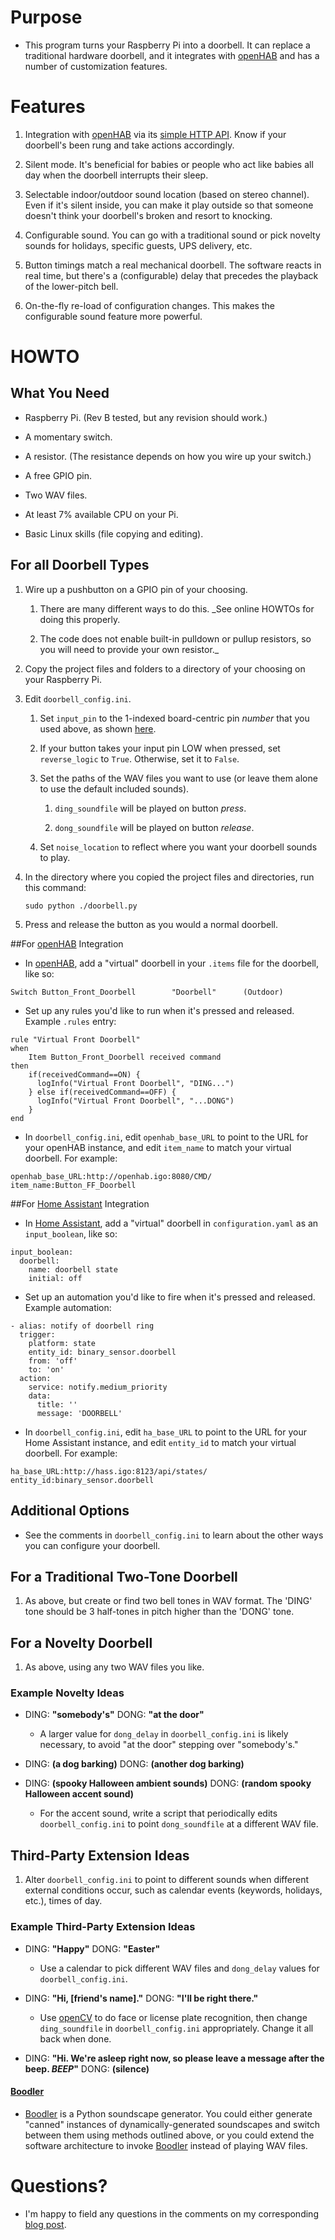 # Purpose

* This program turns your Raspberry Pi into a doorbell. It can replace a traditional hardware doorbell, and it integrates with [openHAB](http://www.openhab.org/) and has a number of customization features.

# Features

1. Integration with [openHAB](http://www.openhab.org/) via its [simple HTTP API](https://code.google.com/p/openhab-samples/wiki/Tricks#Use_URL_to_manipulate_items).  Know if your doorbell's been rung and take actions accordingly.

1. Silent mode. It's beneficial for babies or people who act like babies all day when the doorbell interrupts their sleep.

1. Selectable indoor/outdoor sound location (based on stereo channel). Even if it's silent inside, you can make it play outside so that someone doesn't think your doorbell's broken and resort to knocking.

1. Configurable sound. You can go with a traditional sound or pick novelty sounds for holidays, specific guests, UPS delivery, etc.

1. Button timings match a real mechanical doorbell. The software reacts in real time, but there's a (configurable) delay that precedes the playback of the lower-pitch bell.

1. On-the-fly re-load of configuration changes. This makes the configurable sound feature more powerful.


# HOWTO

## What You Need

* Raspberry Pi. (Rev B tested, but any revision should work.)

* A momentary switch.

* A resistor. (The resistance depends on how you wire up your switch.)

* A free GPIO pin.

* Two WAV files.

* At least 7% available CPU on your Pi.

* Basic Linux skills (file copying and editing).

## For all Doorbell Types

1. Wire up a pushbutton on a GPIO pin of your choosing.
    1. There are many different ways to do this. _See online HOWTOs for doing this properly.
    
    1. The code does not enable built-in pulldown or pullup resistors, so you will need to provide your own resistor._

1. Copy the project files and folders to a directory of your choosing on your Raspberry Pi.

1. Edit ```doorbell_config.ini```.

    1. Set ```input_pin``` to the 1-indexed board-centric pin _number_ that you used above, as shown [here](http://www.raspberrypi.org/learning/reaction-game/gpio.png).
    
    1. If your button takes your input pin LOW when pressed, set ```reverse_logic``` to ```True```. Otherwise, set it to ```False```.
    
    1. Set the paths of the WAV files you want to use (or leave them alone to use the default included sounds).

        1. ```ding_soundfile``` will be played on button _press_.
    
        1. ```dong_soundfile``` will be played on button _release_.
    
    1. Set ```noise_location``` to reflect where you want your doorbell sounds to play.

1. In the directory where you copied the project files and directories, run this command:
    ```
    sudo python ./doorbell.py
    ```
1. Press and release the button as you would a normal doorbell.

##For [openHAB](http://www.openhab.org/) Integration

* In [openHAB](http://www.openhab.org/), add a "virtual" doorbell in your ```.items``` file for the doorbell, like so:
```
Switch Button_Front_Doorbell		"Doorbell"		(Outdoor)
```

* Set up any rules you'd like to run when it's pressed and released. Example ```.rules``` entry:
```
rule "Virtual Front Doorbell"
when
	Item Button_Front_Doorbell received command
then
    if(receivedCommand==ON) {
      logInfo("Virtual Front Doorbell", "DING...")
    } else if(receivedCommand==OFF) {
      logInfo("Virtual Front Doorbell", "...DONG")
    }
end
```

* In ```doorbell_config.ini```, edit ```openhab_base_URL``` to point to the URL for your openHAB instance, and edit ```item_name``` to match your virtual doorbell. For example:
```
openhab_base_URL:http://openhab.igo:8080/CMD/
item_name:Button_FF_Doorbell
```

##For [Home Assistant](https://home-assistant.io/) Integration

* In [Home Assistant](https://home-assistant.io/), add a "virtual" doorbell in ```configuration.yaml``` as an ```input_boolean```, like so:
```
input_boolean:
  doorbell:
    name: doorbell state
    initial: off
```

* Set up an automation you'd like to fire when it's pressed and released. Example automation:
```
- alias: notify of doorbell ring
  trigger:
    platform: state
    entity_id: binary_sensor.doorbell
    from: 'off'
    to: 'on'
  action:
    service: notify.medium_priority
    data:
      title: ''
      message: 'DOORBELL'
```

* In ```doorbell_config.ini```, edit ```ha_base_URL``` to point to the URL for your Home Assistant instance, and edit ```entity_id``` to match your virtual doorbell. For example:
```
ha_base_URL:http://hass.igo:8123/api/states/
entity_id:binary_sensor.doorbell
```

## Additional Options

* See the comments in ```doorbell_config.ini``` to learn about the other ways you can configure your doorbell.

## For a Traditional Two-Tone Doorbell

1. As above, but create or find two bell tones in WAV format. The 'DING' tone should be 3 half-tones in pitch higher than the 'DONG' tone.

## For a Novelty Doorbell

1. As above, using any two WAV files you like.

### Example Novelty Ideas

* DING: **"somebody's"** DONG: **"at the door"**

    * A larger value for ```dong_delay``` in ```doorbell_config.ini``` is likely necessary, to avoid "at the door" stepping over "somebody's."

* DING: **(a dog barking)** DONG: **(another dog barking)**

* DING: **(spooky Halloween ambient sounds)** DONG: **(random spooky Halloween accent sound)**

    * For the accent sound, write a script that periodically edits ```doorbell_config.ini``` to point ```dong_soundfile``` at a different WAV file.

## Third-Party Extension Ideas

1. Alter ```doorbell_config.ini``` to point to different sounds when different external conditions occur, such as calendar events (keywords, holidays, etc.), times of day.

### Example Third-Party Extension Ideas

* DING: **"Happy"** DONG: **"Easter"**

    * Use a calendar to pick different WAV files and ```dong_delay``` values for ```doorbell_config.ini```.

* DING: **"Hi, [friend's name]."** DONG: **"I'll be right there."**

    * Use [openCV](http://opencv.org/) to do face or license plate recognition, then change ```ding_soundfile``` in ```doorbell_config.ini``` appropriately. Change it all back when done.

* DING: **"Hi. We're asleep right now, so please leave a message after the beep. _BEEP_"** DONG: **(silence)**

#### [Boodler](http://boodler.org/)

* [Boodler](http://boodler.org/) is a Python soundscape generator. You could either generate "canned" instances of dynamically-generated soundscapes and switch between them using methods outlined above, or you could extend the software architecture to invoke [Boodler](http://boodler.org/) instead of playing WAV files.

# Questions?

* I'm happy to field any questions in the comments on my corresponding [blog post](http://bob.igo.name/?p=222).
